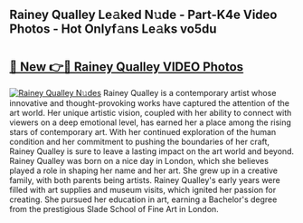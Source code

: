 ## Rainey Qualley Le𝚊ked N𝚞de - Part-K4e Video Photos - Hot Onlyf𝚊ns Le𝚊ks vo5du

# <h2><a href="http://ab92463.deff.icu/?id=Rainey+Qualley">🔗 New 👉🔴 Rainey Qualley VIDEO Photos</a></h2>

[![Rainey Qualley N𝚞des](https://i.imgur.com/rIISA9y.gif)](http://ab92463.deff.icu/?id=Rainey+Qualley)
Rainey Qualley is a contemporary artist whose innovative and thought-provoking works have captured the attention of the art world. Her unique artistic vision, coupled with her ability to connect with viewers on a deep emotional level, has earned her a place among the rising stars of contemporary art. With her continued exploration of the human condition and her commitment to pushing the boundaries of her craft, Rainey Qualley is sure to leave a lasting impact on the art world and beyond. Rainey Qualley was born on a nice day in London, which she believes played a role in shaping her name and her art. She grew up in a creative family, with both parents being artists. Rainey Qualley's early years were filled with art supplies and museum visits, which ignited her passion for creating. She pursued her education in art, earning a Bachelor's degree from the prestigious Slade School of Fine Art in London.
